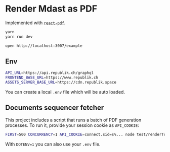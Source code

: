 # Render Mdast as PDF

Implemented with [`react-pdf`](https://github.com/diegomura/react-pdf).

```sh
yarn
yarn run dev

open http://localhost:3007/example
```

## Env

```sh
API_URL=https://api.republik.ch/graphql
FRONTEND_BASE_URL=https://www.republik.ch
ASSETS_SERVER_BASE_URL=https://cdn.republik.space
```

You can create a local `.env` file which will be auto loaded.

## Documents sequencer fetcher

This project includes a script that runs a batch of PDF generation processes. To run it, provide your session cookie as `API_COOKIE`:

```sh
FIRST=500 CONCURRENCY=1 API_COOKIE=connect.sid=s%... node test/renderToFile.js
```

With `DOTENV=1` you can also use your `.env` file.
